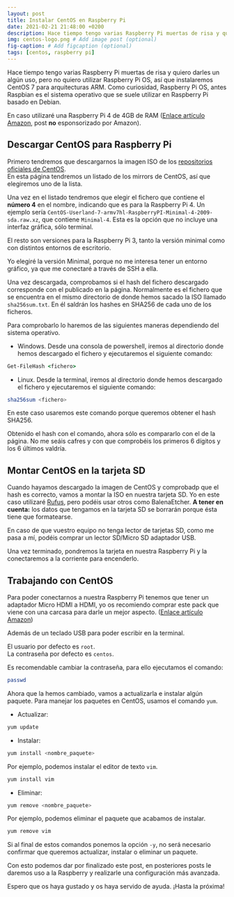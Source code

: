 ```yaml
---
layout: post
title: Instalar CentOS en Raspberry Pi
date: 2021-02-21 21:48:00 +0200
description: Hace tiempo tengo varias Raspberry Pi muertas de risa y quiero darles un algún uso, pero no quiero utilizar Raspberry Pi OS, así que instalaremos CentOS 7 para arquitecturas ARM. # Add post description (optional)
img: centos-logo.png # Add image post (optional)
fig-caption: # Add figcaption (optional)
tags: [centos, raspberry pi]
---
```


Hace tiempo tengo varias Raspberry Pi muertas de risa y quiero darles un algún uso, pero no quiero utilizar Raspberry Pi OS, así que instalaremos CentOS 7 para arquitecturas ARM. Como curiosidad, Raspberry Pi OS, antes Raspbian es el sistema operativo que se suele utilizar en Raspberry Pi basado en Debian.

En caso utilizaré una Raspberry Pi 4 de 4GB de RAM ([Enlace artículo Amazon][amazonraspberry], post **no** esponsorizado por Amazon).

## Descargar CentOS para Raspberry Pi

Primero tendremos que descargarnos la imagen ISO de los [repositorios oficiales de CentOS][centos].  
En esta página tendremos un listado de los mirrors de CentOS, así que elegiremos uno de la lista.

Una vez en el listado tendremos que elegir el fichero que contiene el **número 4** en el nombre, indicando que es para la Raspberry Pi 4. Un ejemplo sería `CentOS-Userland-7-armv7hl-RaspberryPI-Minimal-4-2009-sda.raw.xz`, que contiene `Minimal-4`. Esta es la opción que no incluye una interfaz gráfica, sólo terminal.

El resto son versiones para la Raspberry Pi 3, tanto la versión minimal como con distintos entornos de escritorio.

Yo elegiré la versión Minimal, porque no me interesa tener un entorno gráfico, ya que me conectaré a través de SSH a ella.

Una vez descargada, comprobamos si el hash del fichero descargado corresponde con el publicado en la página. Normalmente es el fichero que se encuentra en el mismo directorio de donde hemos sacado la ISO llamado `sha256sum.txt`. En él saldrán los hashes en SHA256 de cada uno de los ficheros.

Para comprobarlo lo haremos de las siguientes maneras dependiendo del sistema operativo.

* Windows. Desde una consola de powershell, iremos al directorio donde hemos descargado el fichero y ejecutaremos el siguiente comando:
```cmd
Get-FileHash <fichero>
```

* Linux. Desde la terminal, iremos al directorio donde hemos descargado el fichero y ejecutaremos el siguiente comando:
```bash
sha256sum <fichero>
```
En este caso usaremos este comando porque queremos obtener el hash SHA256.

Obtenido el hash con el comando, ahora sólo es compararlo con el de la página. No me seáis cafres y con que comprobéis los primeros 6 dígitos y los 6 últimos valdría.

## Montar CentOS en la tarjeta SD

Cuando hayamos descargado la imagen de CentOS y comprobadp que el hash es correcto, vamos a montar la ISO en nuestra tarjeta SD. Yo en este caso utilizaré [Rufus][rufus], pero podéis usar otros como BalenaEtcher.
**A tener en cuenta:** los datos que tengamos en la tarjeta SD se borrarán porque ésta tiene que formatearse.

En caso de que vuestro equipo no tenga lector de tarjetas SD, como me pasa a mí, podéis comprar un lector SD/Micro SD adaptador USB.

Una vez terminado, pondremos la tarjeta en nuestra Raspberry Pi y la conectaremos a la corriente para encenderlo.

## Trabajando con CentOS

Para poder conectarnos a nuestra Raspberry Pi tenemos que tener un adaptador Micro HDMI a HDMI, yo os recomiendo comprar este pack que viene con una carcasa para darle un mejor aspecto.  ([Enlace artículo Amazon][amazonpack])

Además de un teclado USB para poder escribir en la terminal.

El usuario por defecto es `root`.  
La contraseña por defecto es `centos`.

Es recomendable cambiar la contraseña, para ello ejecutamos el comando:
```bash
passwd
```

Ahora que la hemos cambiado, vamos a actualizarla e instalar algún paquete. Para manejar los paquetes en CentOS, usamos el comando `yum`.

* Actualizar:
```bash
yum update
```

* Instalar:
```bash
yum install <nombre_paquete>
```

Por ejemplo, podemos instalar el editor de texto `vim`.
```bash
yum install vim
```

* Eliminar:
```bash
yum remove <nombre_paquete>
```

Por ejemplo, podemos eliminar el paquete que acabamos de instalar.
```bash
yum remove vim
```

Si al final de estos comandos ponemos la opción `-y`, no será necesario confirmar que queremos actualizar, instalar o eliminar un paquete.

Con esto podemos dar por finalizado este post, en posteriores posts le daremos uso a la Raspberry y realizarle una configuración más avanzada.

Espero que os haya gustado y os haya servido de ayuda. ¡Hasta la próxima!

[amazonraspberry]: https://www.amazon.es/gp/product/B07TC2BK1X
[centos]: http://isoredirect.centos.org/altarch/7/isos/armhfp/
[rufus]: https://rufus.ie/
[amazonpack]: https://www.amazon.es/gp/product/B07WN3CHGH
